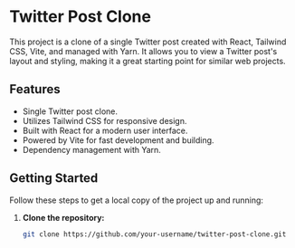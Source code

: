 # Twitter Post Clone

This project is a clone of a single Twitter post created with React, Tailwind CSS, Vite, and managed with Yarn. It allows you to view a Twitter post's layout and styling, making it a great starting point for similar web projects.

## Features

- Single Twitter post clone.
- Utilizes Tailwind CSS for responsive design.
- Built with React for a modern user interface.
- Powered by Vite for fast development and building.
- Dependency management with Yarn.

## Getting Started

Follow these steps to get a local copy of the project up and running:

1. **Clone the repository:**

   ```bash
   git clone https://github.com/your-username/twitter-post-clone.git
